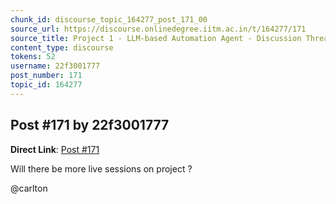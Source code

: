```yaml
---
chunk_id: discourse_topic_164277_post_171_00
source_url: https://discourse.onlinedegree.iitm.ac.in/t/164277/171
source_title: Project 1 - LLM-based Automation Agent - Discussion Thread [TDS Jan 2025]
content_type: discourse
tokens: 52
username: 22f3001777
post_number: 171
topic_id: 164277
---
```


## Post #171 by 22f3001777

**Direct Link**: [Post #171](https://discourse.onlinedegree.iitm.ac.in/t/164277/171)

Will there be more live sessions on project ?

@carlton
